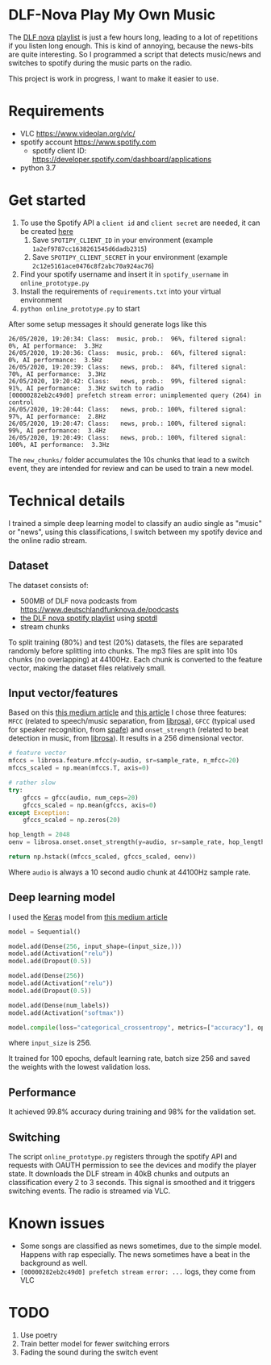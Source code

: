 # DLF-Nova Play My Own Music
The [DLF nova](https://www.deutschlandfunknova.de/) [playlist](https://open.spotify.com/playlist/5qE59dOhR3JtRE8YThsjkO) is just a few hours long, leading to a lot of repetitions if you listen long enough. This is kind of annoying, because the news-bits are quite interesting.
So I programmed a script that detects music/news and switches to spotify during the music parts on the radio.

This project is work in progress, I want to make it easier to use.

# Requirements
- VLC https://www.videolan.org/vlc/
- spotify account https://www.spotify.com
    - spotify client ID: https://developer.spotify.com/dashboard/applications
- python 3.7

# Get started
1. To use the Spotify API a `client id` and `client secret` are needed, it can be created [here](https://developer.spotify.com/dashboard/applications)
    1. Save `SPOTIPY_CLIENT_ID` in your environment (example `1a2ef9787cc1638261545d6dadb2315`)
    2. Save `SPOTIPY_CLIENT_SECRET` in your environment (example `2c12e5161ace0476c8f2abc70a924ac76`)
2. Find your spotify username and insert it in `spotify_username` in `online_prototype.py`
3. Install the requirements of `requirements.txt` into your virtual environment
4. `python online_prototype.py` to start

After some setup messages it should generate logs like this

```
26/05/2020, 19:20:34: Class:  music, prob.:  96%, filtered signal:   0%, AI performance:  3.3Hz
26/05/2020, 19:20:36: Class:  music, prob.:  66%, filtered signal:   0%, AI performance:  3.5Hz
26/05/2020, 19:20:39: Class:   news, prob.:  84%, filtered signal:  70%, AI performance:  3.3Hz
26/05/2020, 19:20:42: Class:   news, prob.:  99%, filtered signal:  91%, AI performance:  3.3Hz switch to radio
[00000282eb2c49d0] prefetch stream error: unimplemented query (264) in control
26/05/2020, 19:20:44: Class:   news, prob.: 100%, filtered signal:  97%, AI performance:  2.8Hz
26/05/2020, 19:20:47: Class:   news, prob.: 100%, filtered signal:  99%, AI performance:  3.4Hz
26/05/2020, 19:20:49: Class:   news, prob.: 100%, filtered signal:  100%, AI performance:  3.3Hz
```

The `new_chunks/` folder accumulates the 10s chunks that lead to a switch event, they are intended for review and can be used to train a new model.

# Technical details
I trained a simple deep learning model to classify an audio single as "music" or "news", using this classifications, I switch between my spotify device and the online radio stream.

## Dataset
The dataset consists of:
- 500MB of DLF nova podcasts from https://www.deutschlandfunknova.de/podcasts
- [the DLF nova spotify playlist](https://open.spotify.com/playlist/5qE59dOhR3JtRE8YThsjkO) using [spotdl](https://pypi.org/project/spotdl/)
- stream chunks

To split training (80%) and test (20%) datasets, the files are separated randomly before splitting into chunks.
The mp3 files are split into 10s chunks (no overlapping) at 44100Hz.
Each chunk is converted to the feature vector, making the dataset files relatively small.

## Input vector/features
Based on this [this medium article](https://medium.com/@mikesmales/sound-classification-using-deep-learning-8bc2aa1990b7) and [this article](https://opensource.com/article/19/9/audio-processing-machine-learning-python) I chose three features: `MFCC` (related to speech/music separation, from [librosa](https://pypi.org/project/librosa/)), `GFCC` (typical used for speaker recognition, from [spafe](https://pypi.org/project/spafe/)) and `onset_strength` (related to beat detection in music, from [librosa](https://pypi.org/project/librosa/)). It results in a 256 dimensional vector.

```python
# feature vector
mfccs = librosa.feature.mfcc(y=audio, sr=sample_rate, n_mfcc=20)
mfccs_scaled = np.mean(mfccs.T, axis=0)

# rather slow
try:
    gfccs = gfcc(audio, num_ceps=20)
    gfccs_scaled = np.mean(gfccs, axis=0)
except Exception:
    gfccs_scaled = np.zeros(20)

hop_length = 2048
oenv = librosa.onset.onset_strength(y=audio, sr=sample_rate, hop_length=hop_length)

return np.hstack((mfccs_scaled, gfccs_scaled, oenv))
```

Where `audio` is always a 10 second audio chunk at 44100Hz sample rate.

## Deep learning model
I used the [Keras](https://pypi.org/project/Keras/) model from [this medium article](https://medium.com/@mikesmales/sound-classification-using-deep-learning-8bc2aa1990b7)

```python
model = Sequential()

model.add(Dense(256, input_shape=(input_size,)))
model.add(Activation("relu"))
model.add(Dropout(0.5))

model.add(Dense(256))
model.add(Activation("relu"))
model.add(Dropout(0.5))

model.add(Dense(num_labels))
model.add(Activation("softmax"))

model.compile(loss="categorical_crossentropy", metrics=["accuracy"], optimizer="adam")
```

where `input_size` is 256.

It trained for 100 epochs, default learning rate, batch size 256 and saved the weights with the lowest validation loss.

## Performance
It achieved 99.8% accuracy during training and 98% for the validation set.

## Switching
The script `online_prototype.py` registers through the spotify API and requests with OAUTH permission to see the devices and modify the player state. It downloads the DLF stream in 40kB chunks and outputs an classification every 2 to 3 seconds. This signal is smoothed and it triggers switching events. The radio is streamed via VLC.

# Known issues
- Some songs are classified as news sometimes, due to the simple model. Happens with rap especially. The news sometimes have a beat in the background as well.
- `[00000282eb2c49d0] prefetch stream error: ...` logs, they come from VLC

# TODO
1. Use poetry
2. Train better model for fewer switching errors
3. Fading the sound during the switch event
